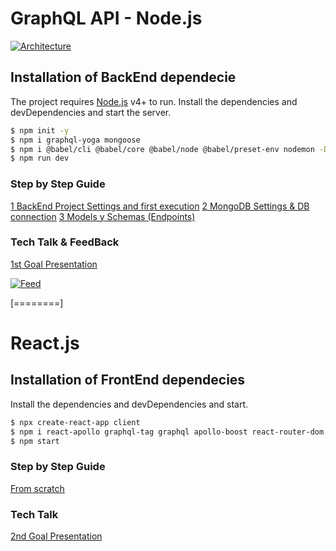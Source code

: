 
# GraphQL API - Node.js
[![Architecture](https://i.ibb.co/nCrY8nf/node.png "Architecture")](https://i.ibb.co/nCrY8nf/node.png "Architecture")
## Installation of BackEnd dependecie
The project requires [Node.js](https://nodejs.org/) v4+ to run.
Install the dependencies and devDependencies and start the server.
```sh
$ npm init -y
$ npm i graphql-yoga mongoose
$ npm i @babel/cli @babel/core @babel/node @babel/preset-env nodemon -D
$ npm run dev
```
### Step by Step Guide
[1 BackEnd Project Settings and first execution](https://github.com/silvanatrabalon/myGoal/wiki/1---BackEnd---Project-Settings-and-first-execution)
[2 MongoDB Settings & DB connection](https://github.com/silvanatrabalon/myGoal/wiki/2-MongoDB-Settings-&-DB-connection)
[3 Models y Schemas (Endpoints)](https://github.com/silvanatrabalon/myGoal/wiki/3-Models-y-Schemas-(Endpoints))
### Tech Talk & FeedBack
[1st Goal Presentation](https://docs.google.com/presentation/d/1iQtwIGcUWUUMOBmBXh4vJyx43GqpcVFofECnxYz7rfk/edit?usp=sharing)

[![Feed](https://i.ibb.co/gj8ytZx/feed.jpg "Feed")](https://i.ibb.co/gj8ytZx/feed.jpg "Feed")

[========]

# React.js
## Installation of FrontEnd dependecies
Install the dependencies and devDependencies and start.
```sh
$ npx create-react-app client
$ npm i react-apollo graphql-tag graphql apollo-boost react-router-dom @apollo/react-hooks bootswatch
$ npm start
```
### Step by Step Guide

[From scratch](https://docs.google.com/document/d/15LVJJMO9CX8jvwFPXCFySMggN3Mq1yR71hL1rBYq9QU/edit?usp=sharing)

### Tech Talk

[2nd Goal Presentation](https://docs.google.com/presentation/d/1iQtwIGcUWUUMOBmBXh4vJyx43GqpcVFofECnxYz7rfk/edit?usp=sharing)

